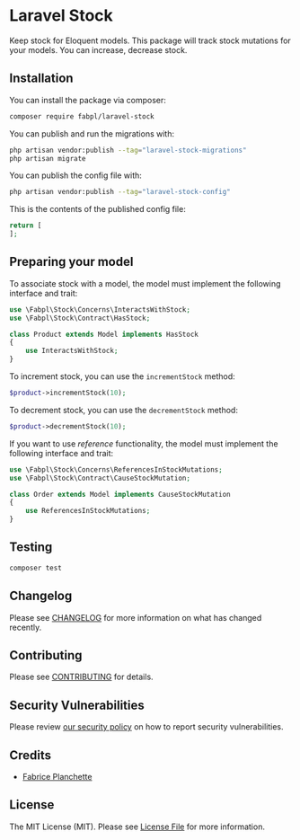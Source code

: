 # Laravel Stock

Keep stock for Eloquent models. 
This package will track stock mutations for your models. 
You can increase, decrease stock.

## Installation

You can install the package via composer:

```bash
composer require fabpl/laravel-stock
```

You can publish and run the migrations with:

```bash
php artisan vendor:publish --tag="laravel-stock-migrations"
php artisan migrate
```

You can publish the config file with:

```bash
php artisan vendor:publish --tag="laravel-stock-config"
```

This is the contents of the published config file:

```php
return [
];
```

## Preparing your model

To associate stock with a model, the model must implement the following interface and trait:

```php
use \Fabpl\Stock\Concerns\InteractsWithStock;
use \Fabpl\Stock\Contract\HasStock;

class Product extends Model implements HasStock
{
    use InteractsWithStock;
}
```

To increment stock, you can use the `incrementStock` method:

```php
$product->incrementStock(10);
```

To decrement stock, you can use the `decrementStock` method:

```php
$product->decrementStock(10);
```

If you want to use _reference_ functionality, the model must implement the following interface and trait:

```php
use \Fabpl\Stock\Concerns\ReferencesInStockMutations;
use \Fabpl\Stock\Contract\CauseStockMutation;

class Order extends Model implements CauseStockMutation
{
    use ReferencesInStockMutations;
}
```

## Testing

```bash
composer test
```

## Changelog

Please see [CHANGELOG](CHANGELOG.md) for more information on what has changed recently.

## Contributing

Please see [CONTRIBUTING](CONTRIBUTING.md) for details.

## Security Vulnerabilities

Please review [our security policy](../../security/policy) on how to report security vulnerabilities.

## Credits

- [Fabrice Planchette](https://github.com/fabpl)

## License

The MIT License (MIT). Please see [License File](LICENSE.md) for more information.
